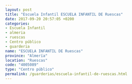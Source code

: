 ```yaml
---
layout: post
title: "Escuela Infantil ESCUELA INFANTIL DE Ruescas"
date: 2017-09-20 20:57:05 +0200
categories:
- Escuela Infantil
- almeria
- ruescas
- Centro público
- guarderia
name: "ESCUELA INFANTIL DE Ruescas"
province: "Almería"
location: "Ruescas"
code: "4005089"
type: "Centro público"
permalink: /guarderias/escuela-infantil-de-ruescas.html
---
```

